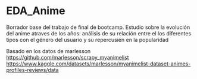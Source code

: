 # EDA_Anime
Borrador base del trabajo de final de bootcamp. Estudio sobre la evolución del anime atraves de los años: análisis de su relación entre el los diferentes tipos con el género del usuario y su repercusién en la popularidad

Basado en los datos de marlesson https://github.com/marlesson/scrapy_myanimelist
https://www.kaggle.com/datasets/marlesson/myanimelist-dataset-animes-profiles-reviews/data

